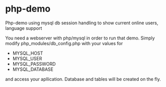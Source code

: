 # php-demo
Php-demo using mysql db session handling to show current online users, language support

You need a webserver with php/mysql in order to run that demo.
Simply modify php_modules/db_config.php with your values for

- MYSQL_HOST
- MYSQL_USER
- MYSQL_PASSWORD
- MYSQL_DATABASE

and access your apllication.
Database and tables will be created on the fly.

